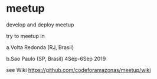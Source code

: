# meetup
develop and deploy meetup

try to meetup in 

a.Volta Redonda (RJ, Brasil)

b.Sao Paulo (SP, Brasil)  4Sep-6Sep 2019

see Wiki https://github.com/codeforamazonas/meetup/wiki
